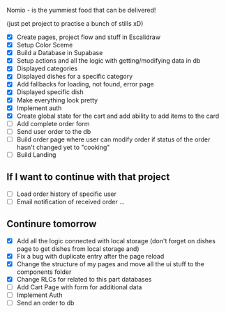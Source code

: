 Nomio - is the yummiest food that can be delivered!

(just pet project to practise a bunch of stills xD)

- [X] Create pages, project flow and stuff in Escalidraw
- [X] Setup Color Sceme
- [X] Build a Database in Supabase
- [X] Setup actions and all the logic with getting/modifying data in db
- [X] Displayed categories
- [X] Displayed dishes for a specific category
- [x] Add fallbacks for loading, not found, error page
- [x] Displayed specific dish
- [x] Make everything look pretty
- [x] Implement auth
- [x] Create global state for the cart and add ability to add items to the card
- [ ] Add complete order form
- [ ] Send user order to the db
- [ ] Build order page where user can modify order if status of the order hasn't changed yet to "cooking"
- [ ] Build Landing

## If I want to continue with that project
- [ ] Load order history of specific user
- [ ] Email notification of received order
...

## Continure tomorrow
- [x] Add all the logic connected with local storage (don't forget on dishes page to get dishes from local storage and)
- [x] Fix a bug with duplicate entry after the page reload
- [x] Change the structure of my pages and move all the ui stuff to the components folder
- [x] Change RLCs for related to this part databases
- [ ] Add Cart Page with form for additional data
- [ ] Implement Auth
- [ ] Send an order to db
